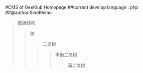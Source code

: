 #CMS of GeeKlub Homepage
##current develop language : php
##@author:SinoReimu

>数据结构
>>树
>>>二叉树
>>>>平衡二叉树
>>>>>满二叉树

